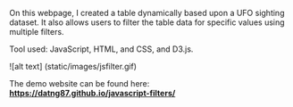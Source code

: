 On this webpage, I created a table dynamically based upon a UFO sighting dataset. It also allows users to filter the table data for specific values using multiple filters.

Tool used: JavaScript, HTML, and CSS, and D3.js.

![alt text] (static/images/jsfilter.gif)

The demo website can be found here: <strong> https://datng87.github.io/javascript-filters/ </strong>

